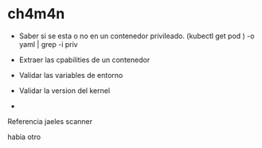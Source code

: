 # ch4m4n


- Saber si se esta o no en un contenedor privileado.  (kubectl get pod <podName>) -o yaml | grep -i priv

- Extraer las cpabilities de un contenedor

- Validar las variables de entorno

- Validar la version del kernel

- 


Referencia jaeles scanner

habia otro
